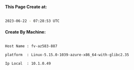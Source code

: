 
   
#### This Page Create at:

```bash

2023-06-22 - 07:28:53 UTC

```

#### Create By Machine:

```bash

Host Name : fv-az583-887

platform  : Linux-5.15.0-1039-azure-x86_64-with-glibc2.35

Ip Local  : 10.1.0.49

```


